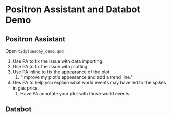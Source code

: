 # Positron Assistant and Databot Demo

## Positron Assistant

Open `tidytuesday_demo.qmd`

1.  Use PA to fix the issue with data importing.
2.  Use PA to fix the issue with plotting.
3.  Use PA inline to fix the appearance of the plot.
    1.  "Improve my plot's appearance and add a trend line."
4.  Ues PA to help you explain what world events may have led to the spikes in gas price.
    1.  Have PA annotate your plot with those world events.

## Databot